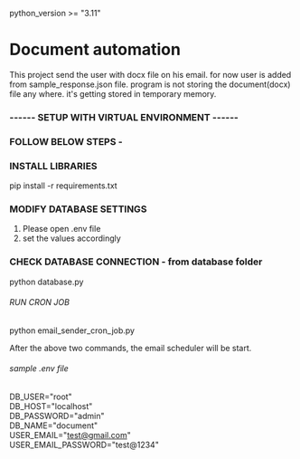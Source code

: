 python_version >= "3.11"

# Document automation

This project send the user with docx file on his email. for now user is added from sample_response.json file. program is not storing the document(docx) file any where. it's getting stored in temporary memory.

### ------ SETUP WITH VIRTUAL ENVIRONMENT ------

### FOLLOW BELOW STEPS -

### INSTALL LIBRARIES
pip install -r requirements.txt

### MODIFY DATABASE SETTINGS

1. Please open .env file
2. set the values accordingly

### CHECK DATABASE CONNECTION - from database folder

python database.py

###### RUN CRON JOB

python email_sender_cron_job.py

After the above two commands, the email scheduler will be start.

###### sample .env file
DB_USER="root"<br />
DB_HOST="localhost"<br />
DB_PASSWORD="admin"<br />
DB_NAME="document"<br />
USER_EMAIL="test@gmail.com"<br />
USER_EMAIL_PASSWORD="test@1234"<br />